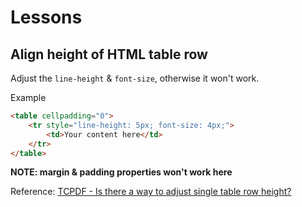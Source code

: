 # Lessons

## Align height of HTML table row

Adjust the `line-height` & `font-size`, otherwise it won't work.

Example
```html
<table cellpadding="0">
    <tr style="line-height: 5px; font-size: 4px;">
        <td>Your content here</td>
    </tr>
</table>
```

**NOTE: margin & padding properties won't work here**

Reference: [TCPDF - Is there a way to adjust single table row height?](http://stackoverflow.com/questions/19294288/tcpdf-is-there-a-way-to-adjust-single-table-row-height/19351885#19351885)
